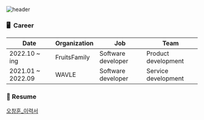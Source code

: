 ![header](https://capsule-render.vercel.app/api?type=slice&color=gradient&text=%20ChangHoonOH%20%20&height=120&fontSize=65)

<!-- <h3 align="center">•••</h3> -->


### 🖥  Career
| Date              | Organization   | Job                | Team                |
|-------------------|----------------|--------------------|---------------------|
| 2022.10 ~   ing   | FruitsFamily | Software developer | Product development |
| 2021.01 ~ 2022.09 | WAVLE          | Software developer | Service development |

### 📃 Resume
[오창훈_이력서](https://drive.google.com/file/d/1VEsZ9OeNEdjmC-WgHIvmtT1HAwt5wW1d/view?usp=drive_link)
